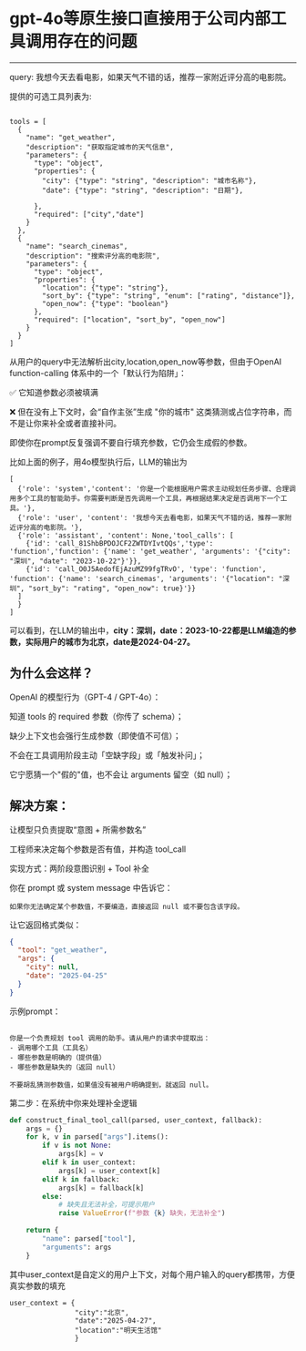 # gpt-4o等原生接口直接用于公司内部工具调用存在的问题

---

query: 我想今天去看电影，如果天气不错的话，推荐一家附近评分高的电影院。

提供的可选工具列表为:

```text

tools = [
  {
    "name": "get_weather",
    "description": "获取指定城市的天气信息",
    "parameters": {
      "type": "object",
      "properties": {
        "city": {"type": "string", "description": "城市名称"},
        "date": {"type": "string", "description": "日期"},

      },
      "required": ["city","date"]
    }
  },
  {
    "name": "search_cinemas",
    "description": "搜索评分高的电影院",
    "parameters": {
      "type": "object",
      "properties": {
        "location": {"type": "string"},
        "sort_by": {"type": "string", "enum": ["rating", "distance"]},
        "open_now": {"type": "boolean"}
      },
      "required": ["location", "sort_by", "open_now"]
    }
  }
]
```

从用户的query中无法解析出city,location,open_now等参数，但由于OpenAI function-calling 体系中的一个「默认行为陷阱」：

✅ 它知道参数必须被填满

❌ 但在没有上下文时，会“自作主张”生成 "你的城市" 这类猜测或占位字符串，而不是让你来补全或者直接补问。

即使你在prompt反复强调不要自行填充参数，它仍会生成假的参数。

比如上面的例子，用4o模型执行后，LLM的输出为
```text
[
  {'role': 'system','content': '你是一个能根据用户需求主动规划任务步骤、合理调用多个工具的智能助手。你需要判断是否先调用一个工具，再根据结果决定是否调用下一个工具。'},
  {'role': 'user', 'content': '我想今天去看电影，如果天气不错的话，推荐一家附近评分高的电影院。'},
  {'role': 'assistant', 'content': None,'tool_calls': [
    {'id': 'call_81ShbBPDOJCF2ZWTDYIvtQQs','type': 'function','function': {'name': 'get_weather', 'arguments': '{"city": "深圳", "date": "2023-10-22"}'}},
    {'id': 'call_O0J5AedofEjAzuMZ99fgTRvO', 'type': 'function', 'function': {'name': 'search_cinemas', 'arguments': '{"location": "深圳", "sort_by": "rating", "open_now": true}'}}
  ]
  }
]
```

可以看到，在LLM的输出中，**city：深圳，date：2023-10-22都是LLM编造的参数，实际用户的城市为北京，date是2024-04-27。**

## 为什么会这样？

OpenAI 的模型行为（GPT-4 / GPT-4o）：

知道 tools 的 required 参数（你传了 schema）；

缺少上下文也会强行生成参数（即使值不可信）；

不会在工具调用阶段主动「空缺字段」或「触发补问」；

它宁愿猜一个"假的"值，也不会让 arguments 留空（如 null）；

## 解决方案：

让模型只负责提取“意图 + 所需参数名”

工程师来决定每个参数是否有值，并构造 tool_call

实现方式：两阶段意图识别 + Tool 补全

你在 prompt 或 system message 中告诉它：

```text
如果你无法确定某个参数值，不要编造，直接返回 null 或不要包含该字段。
```

让它返回格式类似：

```json
{
  "tool": "get_weather",
  "args": {
    "city": null,
    "date": "2025-04-25"
  }
}
```

示例prompt：

```text

你是一个负责规划 tool 调用的助手。请从用户的请求中提取出：
- 调用哪个工具（工具名）
- 哪些参数是明确的（提供值）
- 哪些参数是缺失的（返回 null）

不要胡乱猜测参数值，如果值没有被用户明确提到，就返回 null。
```

第二步：在系统中你来处理补全逻辑
```python
def construct_final_tool_call(parsed, user_context, fallback):
    args = {}
    for k, v in parsed["args"].items():
        if v is not None:
            args[k] = v
        elif k in user_context:
            args[k] = user_context[k]
        elif k in fallback:
            args[k] = fallback[k]
        else:
            # 缺失且无法补全，可提示用户
            raise ValueError(f"参数 {k} 缺失，无法补全")
    
    return {
        "name": parsed["tool"],
        "arguments": args
    }
```

其中user_context是自定义的用户上下文，对每个用户输入的query都携带，方便真实参数的填充
```text
user_context = {
                "city":"北京",
                "date":"2025-04-27",
                "location":"明天生活馆"
                }

```




